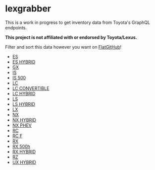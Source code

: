 # lexgrabber

This is a work in progress to get inventory data from Toyota's GraphQL endpoints.

**This project is not affiliated with or endorsed by Toyota/Lexus.**

Filter and sort this data however you want on [FlatGitHub](https://githubnext.com/projects/flat-data)!

- [ES](https://flatgithub.com/major/lexgrabber?filename=output/es.md)
- [ES HYBRID](https://flatgithub.com/major/lexgrabber?filename=output/esh.md)
- [GX](https://flatgithub.com/major/lexgrabber?filename=output/gx.md)
- [IS](https://flatgithub.com/major/lexgrabber?filename=output/is.md)
- [IS 500](https://flatgithub.com/major/lexgrabber?filename=output/is500.md)
- [LC](https://flatgithub.com/major/lexgrabber?filename=output/lc.md)
- [LC CONVERTIBLE](https://flatgithub.com/major/lexgrabber?filename=output/LCCV.md)
- [LC HYBRID](https://flatgithub.com/major/lexgrabber?filename=output/lch.md)
- [LS](https://flatgithub.com/major/lexgrabber?filename=output/ls.md)
- [LS HYBRID](https://flatgithub.com/major/lexgrabber?filename=output/lsh.md)
- [LX](https://flatgithub.com/major/lexgrabber?filename=output/lx.md)
- [NX](https://flatgithub.com/major/lexgrabber?filename=output/nx.md)
- [NX HYBRID](https://flatgithub.com/major/lexgrabber?filename=output/nxh.md)
- [NX PHEV](https://flatgithub.com/major/lexgrabber?filename=output/NXphev.md)
- [RC](https://flatgithub.com/major/lexgrabber?filename=output/rc.md)
- [RC F](https://flatgithub.com/major/lexgrabber?filename=output/rcf.md)
- [RX](https://flatgithub.com/major/lexgrabber?filename=output/rx.md)
- [RX 500h](https://flatgithub.com/major/lexgrabber?filename=output/rx500h.md)
- [RX HYBRID](https://flatgithub.com/major/lexgrabber?filename=output/rxh.md)
- [RZ](https://flatgithub.com/major/lexgrabber?filename=output/rz.md)
- [UX HYBRID](https://flatgithub.com/major/lexgrabber?filename=output/uxh.md)